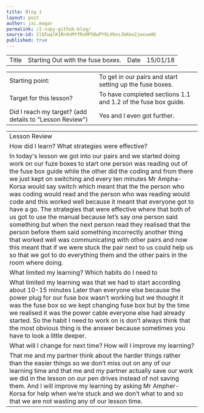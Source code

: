```yaml
---
title: Blog 1
layout: post
author: jai.magar
permalink: /2-copy-github-blog/
source-id: 1lQIwqlK1Rn9nMYfRsRPS8wPY9LV6osJkKmx2jwxuwHQ
published: true
---
```

<table>
  <tr>
    <td>Title</td>
    <td>Starting Out with the fuse boxes.</td>
    <td>Date</td>
    <td>15/01/18</td>
  </tr>
</table>


<table>
  <tr>
    <td>Starting point:</td>
    <td>To get in our pairs and start setting up the fuse boxes.</td>
  </tr>
  <tr>
    <td>Target for this lesson?</td>
    <td>To have completed sections 1.1 and 1.2 of the fuse box guide.</td>
  </tr>
  <tr>
    <td>Did I reach my target? 
(add details to "Lesson Review")</td>
    <td>Yes and I even got further.</td>
  </tr>
</table>


<table>
  <tr>
    <td>Lesson Review</td>
  </tr>
  <tr>
    <td>How did I learn? What strategies were effective? </td>
  </tr>
  <tr>
    <td>In today's lesson we got into our pairs and we started doing work on our fuze boxes to start one person was reading out of the fuse box guide while the other did the coding and from there we just kept on switching and every ten minutes Mr Ampha-Korsa would say switch which meant that the the person who was coding would read and the person who was reading would code and this worked well because it meant that everyone got to have a go. The strategies that were effective where that both of us got to use the manual because let’s say one person said something but when the next person read they realised that the person before them said something incorrectly another thing that worked well was communicating with other pairs and now this meant that if we were stuck the pair next to us could help us so that we got to do everything them and the other pairs in the room where doing.</td>
  </tr>
  <tr>
    <td>What limited my learning? Which habits do I need to </td>
  </tr>
  <tr>
    <td>What limited my learning was that we had to start according about 10-15 minutes Later than everyone else because the power plug for our fuse box wasn’t working but we thought it was the fuse box so we kept changing fuse box but by the time we realised it was the power cable everyone else had already started. So the habit I need to work on is don’t always think that the most obvious thing is the answer because sometimes you have to look a little deeper.</td>
  </tr>
  <tr>
    <td>What will I change for next time? How will I improve my learning?</td>
  </tr>
  <tr>
    <td>That me and my partner think about the harder things rather than the easier things so we don’t miss out on any of our learning time and that me and my partner actually save our work we did in the lesson on our pen drives instead of not saving them. And I will improve my learning by asking Mr Ampher-Korsa for help when we’re stuck and we don’t what to and so that we are not wasting any of our lesson time.</td>
  </tr>
</table>


